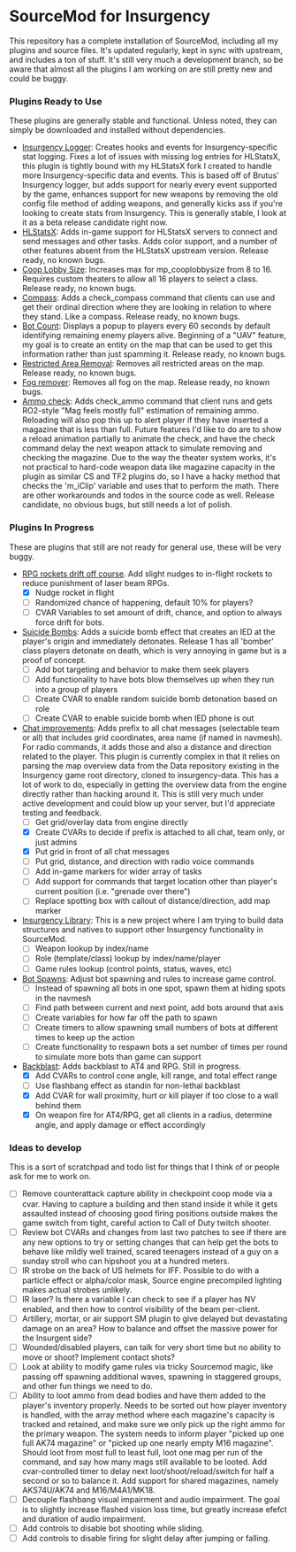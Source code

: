 # SourceMod for Insurgency
This repository has a complete installation of SourceMod, including all my plugins and source files. It's updated regularly, kept in sync with upstream, and includes a ton of stuff. It's still very much a development branch, so be aware that almost all the plugins I am working on are still pretty new and could be buggy.

### Plugins Ready to Use
These plugins are generally stable and functional. Unless noted, they can simply be downloaded and installed without dependencies.
* [Insurgency Logger](plugins/ins_logger.smx?raw=true): Creates hooks and events for Insurgency-specific stat logging. Fixes a lot of issues with missing log entries for HLStatsX, this plugin is tightly bound with my HLStatsX fork I created to handle more Insurgency-specific data and events. This is based off of Brutus' Insurgency logger, but adds support for nearly every event supported by the game, enhances support for new weapons by removing the old config file method of adding weapons, and generally kicks ass if you're looking to create stats from Insurgency. This is generally stable, I look at it as a beta release candidate right now.
* [HLStatsX](plugins/hlstatsx.smx?raw=true): Adds in-game support for HLStatsX servers to connect and send messages and other tasks. Adds color support, and a number of other features absent from the HLStatsX upstream version. Release ready, no known bugs.
* [Coop Lobby Size](plugins/cooplobby.smx?raw=true): Increases max for mp_cooplobbysize from 8 to 16. Requires custom theaters to allow all 16 players to select a class. Release ready, no known bugs.
* [Compass](plugins/compass.smx?raw=true): Adds a check_compass command that clients can use and get their ordinal direction where they are looking in relation to where they stand. Like a compass. Release ready, no known bugs.
* [Bot Count](plugins/botcount.smx?raw=true): Displays a popup to players every 60 seconds by default identifying remaining enemy players alive. Beginning of a "UAV" feature, my goal is to create an entity on the map that can be used to get this information rather than just spamming it. Release ready, no known bugs.
* [Restricted Area Removal](plugins/restrictedarea.smx?raw=true): Removes all restricted areas on the map. Release ready, no known bugs.
* [Fog remover](plugins/nofog.smx?raw=true): Removes all fog on the map. Release ready, no known bugs.
* [Ammo check](plugins/ammocheck.smx?raw=true): Adds check_ammo command that client runs and gets RO2-style "Mag feels mostly full" estimation of remaining ammo. Reloading will also pop this up to alert player if they have inserted a magazine that is less than full. Future features I'd like to do are to show a reload animation partially to animate the check, and have the check command delay the next weapon attack to simulate removing and checking the magazine. Due to the way the theater system works, it's not practical to hard-code weapon data like magazine capacity in the plugin as similar CS and TF2 plugins do, so I have a hacky method that checks the 'm_iClip' variable and uses that to perform the math. There are other workarounds and todos in the source code as well. Release candidate, no obvious bugs, but still needs a lot of polish.

### Plugins In Progress
These are plugins that still are not ready for general use, these will be very buggy.
* [RPG rockets drift off course](scripting/rpgdrift.sp). Add slight nudges to in-flight rockets to reduce punishment of laser beam RPGs.
  * [X] Nudge rocket in flight
  * [ ] Randomized chance of happening, default 10% for players?
  * [ ] CVAR Variables to set amount of drift, chance, and option to always force drift for bots.
* [Suicide Bombs](scripting/suicide_bomb.sp): Adds a suicide bomb effect that creates an IED at the player's origin and immediately detonates. Release 1 has all 'bomber' class players detonate on death, which is very annoying in game but is a proof of concept.
  * [ ] Add bot targeting and behavior to make them seek players
  * [ ] Add functionality to have bots blow themselves up when they run into a group of players
  * [ ] Create CVAR to enable random suicide bomb detonation based on role
  * [ ] Create CVAR to enable suicide bomb when IED phone is out
* [Chat improvements](scripting/navmesh-chat.sp): Adds prefix to all chat messages (selectable team or all) that includes grid coordinates, area name (if named in navmesh). For radio commands, it adds those and also a distance and direction related to the player. This plugin is currently complex in that it relies on parsing the map overview data from the Data repository existing in the Insurgency game root directory, cloned to insurgency-data. This has a lot of work to do, especially in getting the overview data from the engine directly rather than hacking around it. This is still very much under active development and could blow up your server, but I'd appreciate testing and feedback.
  * [ ] Get grid/overlay data from engine directly
  * [X] Create CVARs to decide if prefix is attached to all chat, team only, or just admins
  * [X] Put grid in front of all chat messages
  * [ ] Put grid, distance, and direction with radio voice commands
  * [ ] Add in-game markers for wider array of tasks
  * [ ] Add support for commands that target location other than player's current position (i.e. "grenade over there")
  * [ ] Replace spotting box with callout of distance/direction, add map marker
* [Insurgency Library](scripting/insurgency.sp): This is a new project where I am trying to build data structures and natives to support other Insurgency functionality in SourceMod.
  * [ ] Weapon lookup by index/name
  * [ ] Role (template/class) lookup by index/name/player
  * [ ] Game rules lookup (control points, status, waves, etc)
* [Bot Spawns](scripting/botspawns.sp): Adjust bot spawning and rules to increase game control.
  * [ ] Instead of spawning all bots in one spot, spawn them at hiding spots in the navmesh
  * [ ] Find path between current and next point, add bots around that axis
  * [ ] Create variables for how far off the path to spawn
  * [ ] Create timers to allow spawning small numbers of bots at different times to keep up the action
  * [ ] Create functionality to respawn bots a set number of times per round to simulate more bots than game can support
* [Backblast](scripting/backblast.sp): Adds backblast to AT4 and RPG. Still in progress.
  * [X] Add CVARs to control cone angle, kill range, and total effect range
  * [ ] Use flashbang effect as standin for non-lethal backblast
  * [X] Add CVAR for wall proximity, hurt or kill player if too close to a wall behind them
  * [X] On weapon fire for AT4/RPG, get all clients in a radius, determine angle, and apply damage or effect accordingly

### Ideas to develop
This is a sort of scratchpad and todo list for things that I think of or people ask for me to work on.
* [ ] Remove counterattack capture ability in checkpoint coop mode via a cvar. Having to capture a building and then stand inside it while it gets assaulted instead of choosing good firing positions outside makes the game switch from tight, careful action to Call of Duty twitch shooter.
* [ ] Review bot CVARs and changes from last two patches to see if there are any new options to try or setting changes that can help get the bots to behave like mildly well trained, scared teenagers instead of a guy on a sunday stroll who can hipshoot you at a hundred meters.
* [ ] IR strobe on the back of US helmets for IFF. Possible to do with a particle effect or alpha/color mask, Source engine precompiled lighting makes actual strobes unlikely.
* [ ] IR laser? Is there a variable I can check to see if a player has NV enabled, and then how to control visibility of the beam per-client.
* [ ] Artillery, mortar, or air support SM plugin to give delayed but devastating damage on an area? How to balance and offset the massive power for the Insurgent side?
* [ ] Wounded/disabled players, can talk for very short time but no ability to move or shoot? Implement contact shots?
* [ ] Look at ability to modify game rules via tricky Sourcemod magic, like passing off spawning additional waves, spawning in staggered groups, and other fun things we need to do.
* [ ] Ability to loot ammo from dead bodies and have them added to the player's inventory properly. Needs to be sorted out how player inventory is handled, with the array method where each magazine's capacity is tracked and retained, and make sure we only pick up the right ammo for the primary weapon. The system needs to inform player "picked up one full AK74 magazine" or "picked up one nearly empty M16 magazine". Should loot from most full to least full, loot one mag per run of the command, and say how many mags still available to be looted. Add cvar-controlled timer to delay next loot/shoot/reload/switch for half a second or so to balance it. Add support for shared magazines, namely AKS74U/AK74 and M16/M4A1/MK18.
* [ ] Decouple flashbang visual impairment and audio impairment. The goal is to slightly increase flashed vision loss time, but greatly increase efefct and duration of audio impairment.
* [ ] Add controls to disable bot shooting while sliding.
* [ ] Add controls to disable firing for slight delay after jumping or falling.

